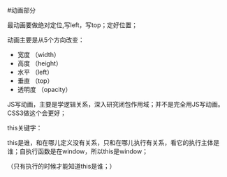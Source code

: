 #动画部分

最动画要做绝对定位,写left，写top；定好位置；

动画主要是从5个方向改变：


- 宽度 （width）
- 高度 （height）
- 水平 （left）
- 垂直 （top）
- 透明度 （opacity）

JS写动画，主要是学逻辑关系，深入研究闭包作用域；并不是完全用JS写动画。CSS3做这个会更好；

this关键字：

this是谁，和在哪儿定义没有关系，只和在哪儿执行有关系，看它的执行主体是谁；自执行函数是在window，所以this是window；

（只有执行的时候才能知道this是谁；）